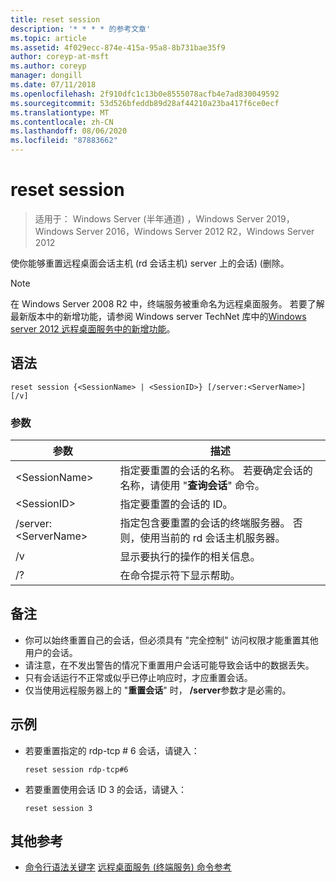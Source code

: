```yaml
---
title: reset session
description: '* * * * 的参考文章'
ms.topic: article
ms.assetid: 4f029ecc-874e-415a-95a8-8b731bae35f9
author: coreyp-at-msft
ms.author: coreyp
manager: dongill
ms.date: 07/11/2018
ms.openlocfilehash: 2f910dfc1c13b0e8555078acfb4e7ad830049592
ms.sourcegitcommit: 53d526bfeddb89d28af44210a23ba417f6ce0ecf
ms.translationtype: MT
ms.contentlocale: zh-CN
ms.lasthandoff: 08/06/2020
ms.locfileid: "87883662"
---
```

# <a name="reset-session"></a>reset session

> 适用于： Windows Server (半年通道) ，Windows Server 2019，Windows Server 2016，Windows Server 2012 R2，Windows Server 2012

使你能够重置远程桌面会话主机 (rd 会话主机) server 上的会话)  (删除。


> [!NOTE]
> 在 Windows Server 2008 R2 中，终端服务被重命名为远程桌面服务。 若要了解最新版本中的新增功能，请参阅 Windows server TechNet 库中的[Windows server 2012 远程桌面服务中的新增功能](/previous-versions/orphan-topics/ws.11/hh831527(v=ws.11))。

## <a name="syntax"></a>语法
```
reset session {<SessionName> | <SessionID>} [/server:<ServerName>] [/v]
```

### <a name="parameters"></a>参数

|参数|描述|
|-------|--------|
|\<SessionName>|指定要重置的会话的名称。 若要确定会话的名称，请使用 "**查询会话**" 命令。|
|\<SessionID>|指定要重置的会话的 ID。|
|/server:\<ServerName>|指定包含要重置的会话的终端服务器。 否则，使用当前的 rd 会话主机服务器。|
|/v|显示要执行的操作的相关信息。|
|/?|在命令提示符下显示帮助。|

## <a name="remarks"></a>备注
-   你可以始终重置自己的会话，但必须具有 "完全控制" 访问权限才能重置其他用户的会话。
-   请注意，在不发出警告的情况下重置用户会话可能导致会话中的数据丢失。
-   只有会话运行不正常或似乎已停止响应时，才应重置会话。
-   仅当使用远程服务器上的 "**重置会话**" 时， **/server**参数才是必需的。

## <a name="examples"></a>示例
- 若要重置指定的 rdp-tcp # 6 会话，请键入：
  ```
  reset session rdp-tcp#6
  ```
- 若要重置使用会话 ID 3 的会话，请键入：
  ```
  reset session 3
  ```

## <a name="additional-references"></a>其他参考
- [命令行语法关键字](command-line-syntax-key.md) 
[远程桌面服务 (终端服务) 命令参考](remote-desktop-services-terminal-services-command-reference.md)

